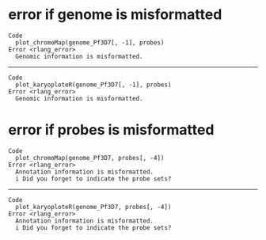 # error if genome is misformatted

    Code
      plot_chromoMap(genome_Pf3D7[, -1], probes)
    Error <rlang_error>
      Genomic information is misformatted.

---

    Code
      plot_karyoploteR(genome_Pf3D7[, -1], probes)
    Error <rlang_error>
      Genomic information is misformatted.

# error if probes is misformatted

    Code
      plot_chromoMap(genome_Pf3D7, probes[, -4])
    Error <rlang_error>
      Annotation information is misformatted.
      i Did you forget to indicate the probe sets?

---

    Code
      plot_karyoploteR(genome_Pf3D7, probes[, -4])
    Error <rlang_error>
      Annotation information is misformatted.
      i Did you forget to indicate the probe sets?

